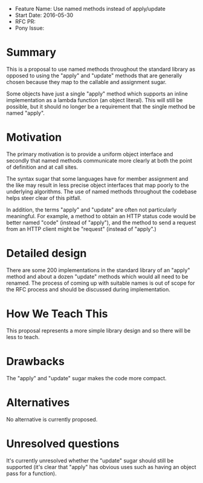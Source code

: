 - Feature Name: Use named methods instead of apply/update
- Start Date: 2016-05-30
- RFC PR:
- Pony Issue:

# Summary

This is a proposal to use named methods throughout the standard library as opposed to using the "apply" and "update" methods that are generally chosen because they map to the callable and assignment sugar.

Some objects have just a single "apply" method which supports an inline implementation as a lambda function (an object literal). This will still be possible, but it should no longer be a requirement that the single method be named "apply".

# Motivation

The primary motivation is to provide a uniform object interface and
secondly that named methods communicate more clearly at both the point
of definition and at call sites.

The syntax sugar that some languages have for member assignment and
the like may result in less precise object interfaces that map poorly
to the underlying algorithms. The use of named methods throughout the
codebase helps steer clear of this pitfall.

In addition, the terms "apply" and "update" are often not particularly meaningful. For example, a method to obtain an HTTP status code would be better named "code" (instead of "apply"), and the method to send a request from an HTTP client might be "request" (instead of "apply".)

# Detailed design

There are some 200 implementations in the standard library of an
"apply" method and about a dozen "update" methods which would all need to be renamed. The process of coming up with suitable names is out of scope for the RFC process and should be discussed during implementation.

# How We Teach This

This proposal represents a more simple library design and so there will be less to teach.

# Drawbacks

The "apply" and "update" sugar makes the code more compact.

# Alternatives

No alternative is currently proposed.

# Unresolved questions

It's currently unresolved whether the "update" sugar should still be supported (it's clear that "apply" has obvious uses such as having an object pass for a function).
